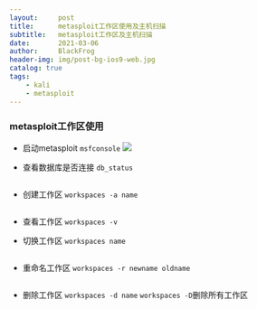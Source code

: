 ```yaml
---
layout:     post
title:      metasploit工作区使用及主机扫描
subtitle:   metasploit工作区及主机扫描
date:       2021-03-06
author:     BlackFrog
header-img: img/post-bg-ios9-web.jpg
catalog: true
tags:
    - kali
    - metasploit
---
```


### metasploit工作区使用

- 启动metasploit `msfconsole`
![](http://blackfrog.top/img/msf_bg_3.png)

- 查看数据库是否连接 `db_status`

![]()

- 创建工作区 `workspaces -a name`

![]()

- 查看工作区   `workspaces -v`
![]()

- 切换工作区 `workspaces name`

![]()

- 重命名工作区 `workspaces -r newname oldname`

![]()

- 删除工作区  `workspaces -d name`    `workspaces -D`删除所有工作区
